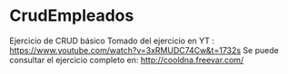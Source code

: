 # CrudEmpleados
Ejercicio  de CRUD básico
Tomado del ejercicio en YT :
https://www.youtube.com/watch?v=3xRMUDC74Cw&t=1732s
Se puede consultar el ejercicio completo en:
http://cooldna.freevar.com/
